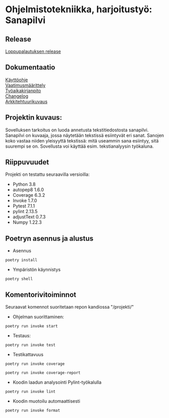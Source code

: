 # Ohjelmistotekniikka, harjoitustyö: Sanapilvi

## Release
[Loppupalautuksen release](https://github.com/martinmkp/ot-harjoitustyo/releases/tag/Viikko7)

## Dokumentaatio
[Käyttöohje](https://github.com/martinmkp/ot-harjoitustyo/blob/main/projekti/dokumentaatio/kayttoohje.md)
<br />
[Vaatimusmäärittely](https://github.com/martinmkp/ot-harjoitustyo/blob/main/projekti/dokumentaatio/vaatimusmaarittely.md)
<br />
[Työaikakirjanpito](https://github.com/martinmkp/ot-harjoitustyo/blob/main/projekti/dokumentaatio/tyoaikakirjanpito.md)
<br />
[Changelog](https://github.com/martinmkp/ot-harjoitustyo/blob/main/projekti/dokumentaatio/changelog.md)
<br />
[Arkkitehtuurikuvaus](https://github.com/martinmkp/ot-harjoitustyo/blob/main/projekti/dokumentaatio/arkkitehtuuri.md)


## Projektin kuvaus:
Sovelluksen tarkoitus on luoda annetusta tekstitiedostosta sanapilvi.
Sanapilvi on kuvaaja, jossa näytetään tekstissä esiintyvät eri sanat.
Sanojen koko vastaa niiden yleisyyttä tekstissä: mitä useammin sana esiintyy,
sitä suurempi se on. Sovellusta voi käyttää esim. tekstianalyysin työkaluna.

## Riippuvuudet
Projekti on testattu seuraavilla versioilla:
* Python 3.8
* autopep8 1.6.0
* Coverage 6.3.2
* Invoke 1.7.0
* Pytest 7.1.1
* pylint 2.13.5
* adjustText 0.7.3
* Numpy 1.22.3

## Poetryn asennus ja alustus
* Asennus
```
poetry install
```
* Ympäristön käynnistys
```
poetry shell
```

## Komentorivitoiminnot
Seuraavat komennot suoritetaan repon kandiossa "/projekti/"
* Ohjelman suorittaminen:
```
poetry run invoke start
```
* Testaus:
```
poetry run invoke test
```
* Testikattavuus
```
poetry run invoke coverage
```
```
poetry run invoke coverage-report
```
* Koodin laadun analysointi Pylint-työkalulla
```
poetry run invoke lint
```
* Koodin muotoilu automaattisesti
```
poetry run invoke format
```

